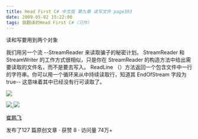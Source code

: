 ```yaml
---
title: Head First C# 中文版 第九章 读写文件 page393
date: 2009-05-02 15:22:00
tags: 我翻译的Head First C#（习作）
---
```

读和写要用到两个对象

  

我们用另一个流  \--StreamReader  来读取骗子的秘密计划。  StreamReader  和  StreamWriter
的工作方式很相似，只是你在  StreamReader  的构造方法中给出需要读取的文件名，而不是要去写入。  ReadLine
（）方法返回一个包含文件中一行的字符串。你可以用一个循环来从中持续读取行，知道其  EndOfStream  字段为  true--
这意味着其中已经没有行可读取了。

  

![](https://p-blog.csdn.net/images/p_blog_csdn_net/cuipengfei1/EntryImages/20090502/2009-05-02_15-10-23.jpg)



[ ![](https://profile.csdnimg.cn/5/2/5/3_cuipengfei1)
![](https://g.csdnimg.cn/static/user-reg-year/1x/11.png)
](https://blog.csdn.net/cuipengfei1)

[ 崔鹏飞 ](https://blog.csdn.net/cuipengfei1)

发布了127 篇原创文章  ·  获赞 8  ·  访问量 74万+

